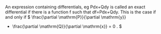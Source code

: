 An expression containing differentials, eg Pdx+Qdy is called an exact
differential if there is a function f such that df=Pdx+Qdy. This is the
case if and only if $ \frac{\partial \mathrm{P}}{\partial \mathrm{y}}
- \frac{\partial \mathrm{Q}}{\partial \mathrm{x}} = 0 . $
